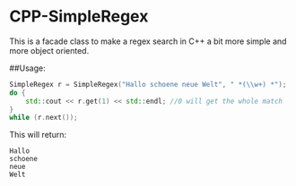 # CPP-SimpleRegex
This is a facade class to make a regex search in C++ a bit more simple and more object oriented.

##Usage:
```cpp
SimpleRegex r = SimpleRegex("Hallo schoene neue Welt", " *(\\w+) *");
do {
    std::cout << r.get(1) << std::endl; //0 will get the whole match
}
while (r.next());
```

This will return:
```
Hallo
schoene
neue
Welt
```